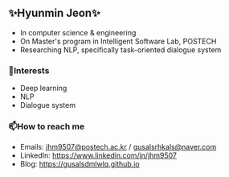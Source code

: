 ## ✨Hyunmin Jeon✨

* In computer science & engineering
* On Master's program in Intelligent Software Lab, POSTECH
* Researching NLP, specifically task-oriented dialogue system

### 💬Interests

* Deep learning
* NLP
* Dialogue system 

### 📫How to reach me

* Emails: [jhm9507@postech.ac.kr](mailto:jhm9507@postech.ac.kr) / gusalsrhkals@naver.com
* LinkedIn: https://www.linkedin.com/in/jhm9507
* Blog: https://gusalsdmlwlq.github.io

<!--
**gusalsdmlwlq/gusalsdmlwlq** is a ✨ _special_ ✨ repository because its `README.md` (this file) appears on your GitHub profile.

Here are some ideas to get you started:

- 🔭 I’m currently working on ...
- 🌱 I’m currently learning ...
- 👯 I’m looking to collaborate on ...
- 🤔 I’m looking for help with ...
- 💬 Ask me about ...
- 📫 How to reach me: ...
- 😄 Pronouns: ...
- ⚡ Fun fact: ...
-->

